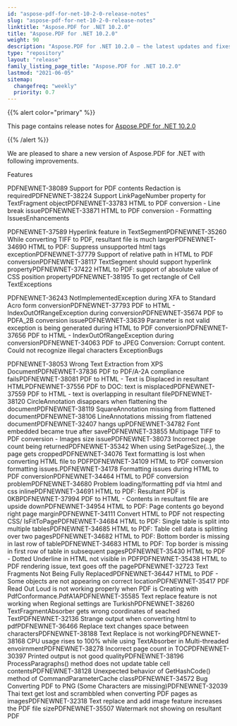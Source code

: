 ```yaml
---
id: "aspose-pdf-for-net-10-2-0-release-notes"
slug: "aspose-pdf-for-net-10-2-0-release-notes"
linktitle: "Aspose.PDF for .NET 10.2.0"
title: "Aspose.PDF for .NET 10.2.0"
weight: 90
description: "Aspose.PDF for .NET 10.2.0 – the latest updates and fixes."
type: "repository"
layout: "release"
family_listing_page_title: "Aspose.PDF for .NET 10.2.0"
lastmod: "2021-06-05"
sitemap:
  changefreq: "weekly"
  priority: 0.7
---
```


{{% alert color="primary" %}}

This page contains release notes for [Aspose.PDF for .NET 10.2.0](https://releases.aspose.com/pdf/net/new-releases/aspose.pdf-for-.net-10.2.0/)

{{% /alert %}}

We are pleased to share a new version of Aspose.PDF for .NET with following improvements.

Features

PDFNEWNET-38089 Support for PDF contents Redaction is requiredPDFNEWNET-38224 Support LinkPageNumber property for TextFragment objectPDFNEWNET-33783 HTML to PDF conversion - Line break issuePDFNEWNET-33871 HTML to PDF conversion - Formatting IssuesEnhancements

PDFNEWNET-37589 Hyperlink feature in TextSegmentPDFNEWNET-35260 While converting TIFF to PDF, resultant file is much largerPDFNEWNET-34690 HTML to PDF: Suppress unsupported html tags exceptionPDFNEWNET-37779 Support of relative path in HTML to PDF conversionPDFNEWNET-38117 TextSegment should support hyperlink propertyPDFNEWNET-37422 HTML to PDF: support of absolute value of CSS position propertyPDFNEWNET-38195 To get rectangle of Cell TextExceptions

PDFNEWNET-36243 NotImplementedException during XFA to Standard Acro form conversionPDFNEWNET-37793 PDF to HTML - IndexOutOfRangeException during conversionPDFNEWNET-35674 PDF to PDFA_2B conversion issuePDFNEWNET-33639 Parameter is not valid exception is being generated during HTML to PDF conversionPDFNEWNET-37656 PDF to HTML - IndexOutOfRangeException during conversionPDFNEWNET-34063 PDF to JPEG Conversion: Corrupt content. Could not recognize illegal characters ExceptionBugs

PDFNEWNET-38053 Wrong Text Extraction from XPS DocumentPDFNEWNET-37836 PDF to PDF/A-2A compliance failsPDFNEWNET-38081 PDF to HTML - Text is Displaced in resultant HTMLPDFNEWNET-37556 PDF to DOC: text is misplacedPDFNEWNET-37559 PDF to HTML - text is overlapping in resultant filePDFNEWNET-38120 CircleAnnotation disappears when flattening the documentPDFNEWNET-38119 SquareAnnotation missing from flattened documentPDFNEWNET-38106 LineAnnotations missing from flattened documentPDFNEWNET-32407 hangs upPDFNEWNET-34782 Font embedded became true after savePDFNEWNET-33855 Multipage TIFF to PDF conversion - Images size issuePDFNEWNET-38073 Incorrect page count being returnedPDFNEWNET-35342 When using SetPageSize(..), the page gets croppedPDFNEWNET-34076 Text formatting is lost when converting HTML file to PDFPDFNEWNET-34109 HTML to PDF conversion formatting issues.PDFNEWNET-34178 Formatting issues during HTML to PDF conversionPDFNEWNET-34464 HTML to PDF conversion problemPDFNEWNET-34680 Problem loading/formatting pdf via html and css inlinePDFNEWNET-34691 HTML to PDF: Resultant PDF is 0KBPDFNEWNET-37994 PDF to HTML - Contents in resultant file are upside downPDFNEWNET-34954 HTML to PDF: Page contents go beyond right page marginPDFNEWNET-34111 Convert HTML to PDF not respecting CSS/ IsFitToPagePDFNEWNET-34684 HTML to PDF: Single table is split into multiple tablesPDFNEWNET-34685 HTML to PDF: Table cell data is splitting over two pagesPDFNEWNET-34682 HTML to PDF: Bottom border is missing in last row of tablePDFNEWNET-34683 HTML to PDF: Top border is missing in first row of table in subsequent pagesPDFNEWNET-35430 HTML to PDF - Dotted Underline in HTML not visible in PDFPDFNEWNET-35438 HTML to PDF rendering issue, text goes off the pagePDFNEWNET-32723 Text Fragments Not Being Fully ReplacedPDFNEWNET-36447 HTML to PDF - Some objects are not appearing on correct locationPDFNEWNET-35417 PDF Read Out Loud is not working properly when PDF is Creating with PdfConformance.PdfA1APDFNEWNET-35585 Text replace feature is not working when Regional settings are TurkishPDFNEWNET-38260 TextFragmentAbsorber gets wrong coordinates of seached TextPDFNEWNET-32136 Strange output when converting html to pdfPDFNEWNET-36466 Replace text changes space between charactersPDFNEWNET-38188 Text Replace is not workingPDFNEWNET-38168 CPU usage rises to 100% while using TextAbsorber in Multi-threaded envoirnmentPDFNEWNET-38278 Incorrect page count in TOCPDFNEWNET-30397 Printed output is not good qualityPDFNEWNET-38196 ProcessParagraphs() method does not update table cell contentsPDFNEWNET-38128 Unexpected behavior of GetHashCode() method of CommandParameterCache classPDFNEWNET-34572 Bug Converting PDF to PNG (Some Characters are missing)PDFNEWNET-32039 Thai text get lost and scrambbled when converting PDF pages as imagesPDFNEWNET-32318 Text replace and add image feature increases the PDF file sizePDFNEWNET-35507 Watermark not showing on resultant PDF
